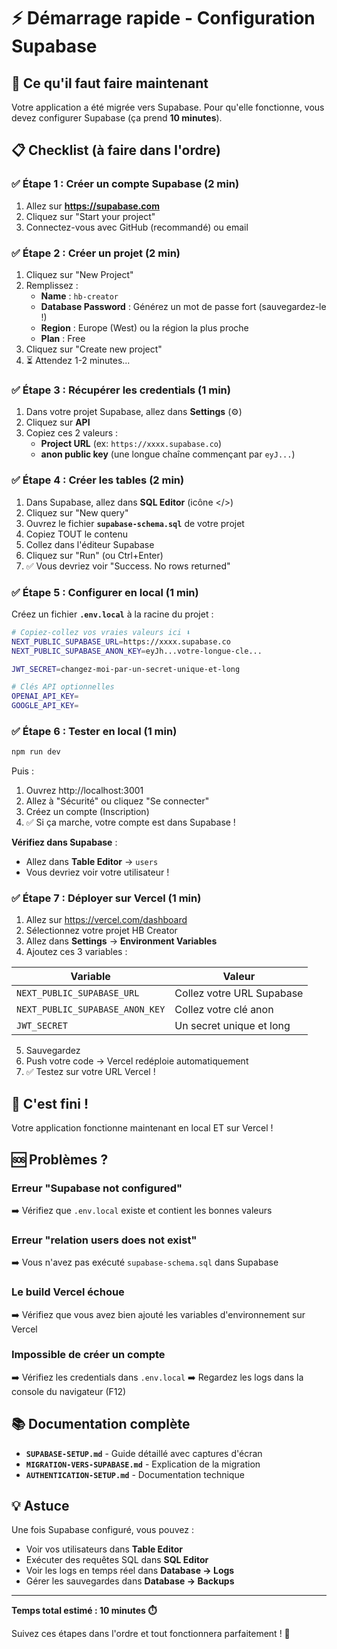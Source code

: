 # ⚡ Démarrage rapide - Configuration Supabase

## 🎯 Ce qu'il faut faire maintenant

Votre application a été migrée vers Supabase. Pour qu'elle fonctionne, vous devez configurer Supabase (ça prend **10 minutes**).

## 📋 Checklist (à faire dans l'ordre)

### ✅ Étape 1 : Créer un compte Supabase (2 min)

1. Allez sur **https://supabase.com**
2. Cliquez sur "Start your project"  
3. Connectez-vous avec GitHub (recommandé) ou email

### ✅ Étape 2 : Créer un projet (2 min)

1. Cliquez sur "New Project"
2. Remplissez :
   - **Name** : `hb-creator`
   - **Database Password** : Générez un mot de passe fort (sauvegardez-le !)
   - **Region** : Europe (West) ou la région la plus proche
   - **Plan** : Free
3. Cliquez sur "Create new project"
4. ⏳ Attendez 1-2 minutes...

### ✅ Étape 3 : Récupérer les credentials (1 min)

1. Dans votre projet Supabase, allez dans **Settings** (⚙️)
2. Cliquez sur **API**
3. Copiez ces 2 valeurs :
   - **Project URL** (ex: `https://xxxx.supabase.co`)
   - **anon public key** (une longue chaîne commençant par `eyJ...`)

### ✅ Étape 4 : Créer les tables (2 min)

1. Dans Supabase, allez dans **SQL Editor** (icône </>)
2. Cliquez sur "New query"
3. Ouvrez le fichier **`supabase-schema.sql`** de votre projet
4. Copiez TOUT le contenu
5. Collez dans l'éditeur Supabase
6. Cliquez sur "Run" (ou Ctrl+Enter)
7. ✅ Vous devriez voir "Success. No rows returned"

### ✅ Étape 5 : Configurer en local (1 min)

Créez un fichier **`.env.local`** à la racine du projet :

```bash
# Copiez-collez vos vraies valeurs ici ⬇️
NEXT_PUBLIC_SUPABASE_URL=https://xxxx.supabase.co
NEXT_PUBLIC_SUPABASE_ANON_KEY=eyJh...votre-longue-cle...

JWT_SECRET=changez-moi-par-un-secret-unique-et-long

# Clés API optionnelles
OPENAI_API_KEY=
GOOGLE_API_KEY=
```

### ✅ Étape 6 : Tester en local (1 min)

```bash
npm run dev
```

Puis :
1. Ouvrez http://localhost:3001
2. Allez à "Sécurité" ou cliquez "Se connecter"
3. Créez un compte (Inscription)
4. ✅ Si ça marche, votre compte est dans Supabase !

**Vérifiez dans Supabase** :
- Allez dans **Table Editor** → `users`
- Vous devriez voir votre utilisateur !

### ✅ Étape 7 : Déployer sur Vercel (1 min)

1. Allez sur https://vercel.com/dashboard
2. Sélectionnez votre projet HB Creator
3. Allez dans **Settings** → **Environment Variables**
4. Ajoutez ces 3 variables :

| Variable | Valeur |
|----------|--------|
| `NEXT_PUBLIC_SUPABASE_URL` | Collez votre URL Supabase |
| `NEXT_PUBLIC_SUPABASE_ANON_KEY` | Collez votre clé anon |
| `JWT_SECRET` | Un secret unique et long |

5. Sauvegardez
6. Push votre code → Vercel redéploie automatiquement
7. ✅ Testez sur votre URL Vercel !

## 🎉 C'est fini !

Votre application fonctionne maintenant en local ET sur Vercel !

## 🆘 Problèmes ?

### Erreur "Supabase not configured"
➡️ Vérifiez que `.env.local` existe et contient les bonnes valeurs

### Erreur "relation users does not exist"  
➡️ Vous n'avez pas exécuté `supabase-schema.sql` dans Supabase

### Le build Vercel échoue
➡️ Vérifiez que vous avez bien ajouté les variables d'environnement sur Vercel

### Impossible de créer un compte
➡️ Vérifiez les credentials dans `.env.local`
➡️ Regardez les logs dans la console du navigateur (F12)

## 📚 Documentation complète

- **`SUPABASE-SETUP.md`** - Guide détaillé avec captures d'écran
- **`MIGRATION-VERS-SUPABASE.md`** - Explication de la migration
- **`AUTHENTICATION-SETUP.md`** - Documentation technique

## 💡 Astuce

Une fois Supabase configuré, vous pouvez :
- Voir vos utilisateurs dans **Table Editor**
- Exécuter des requêtes SQL dans **SQL Editor**
- Voir les logs en temps réel dans **Database → Logs**
- Gérer les sauvegardes dans **Database → Backups**

---

**Temps total estimé : 10 minutes ⏱️**

Suivez ces étapes dans l'ordre et tout fonctionnera parfaitement ! 🚀
